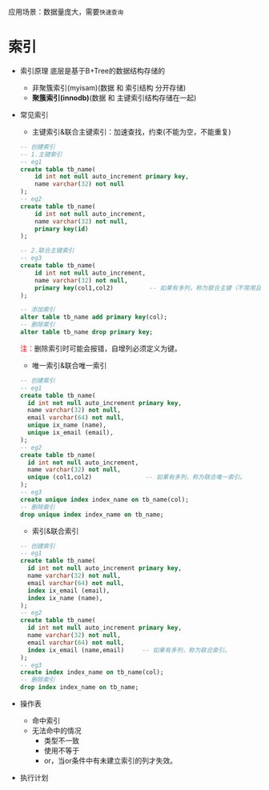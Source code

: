应用场景：数据量庞大，需要`快速查询`
# 索引
- 索引原理
底层是基于B+Tree的数据结构存储的
    - 非聚簇索引(myisam)(数据 和 索引结构 分开存储)
    - **聚簇索引(innodb)**(数据 和 主键索引结构存储在一起)
- 常见索引
    - 主键索引&联合主键索引：加速查找，约束(不能为空，不能重复)
  ```sql
  -- 创建索引
  -- 1.主键索引
  -- eg1
  create table tb_name(
      id int not null auto_increment primary key,
      name varchar(32) not null
  );
  -- eg2
  create table tb_name(
      id int not null auto_increment,
      name varchar(32) not null,
      primary key(id)
  );
  
  -- 2.联合主键索引
  -- eg3
  create table tb_name(
      id int not null auto_increment,
      name varchar(32) not null,
      primary key(col1,col2)          -- 如果有多列，称为联合主键（不常用且myisam引擎支持）
  );
  
  -- 添加索引
  alter table tb_name add primary key(col);
  -- 删除索引
  alter table tb_name drop primary key;
  ```
  <font color=red>注：</font>删除索引时可能会报错，自增列必须定义为键。
    - 唯一索引&联合唯一索引
  
  ```sql
  -- 创建索引
  -- eg1
  create table tb_name(
    id int not null auto_increment primary key,
    name varchar(32) not null,
    email varchar(64) not null,
    unique ix_name (name),
    unique ix_email (email),
  );
  -- eg2
  create table tb_name(
    id int not null auto_increment,
    name varchar(32) not null,
    unique (col1,col2)               -- 如果有多列，称为联合唯一索引。
  );
  -- eg3
  create unique index index_name on tb_name(col);
  -- 删除索引
  drop unique index index_name on tb_name;
  ```
    - 索引&联合索引
  ```sql
  -- 创建索引
  -- eg1
  create table tb_name(
    id int not null auto_increment primary key,
    name varchar(32) not null,
    email varchar(64) not null,
    index ix_email (email),
    index ix_name (name),
  );
  -- eg2
  create table tb_name(
    id int not null auto_increment primary key,
    name varchar(32) not null,
    email varchar(64) not null,
    index ix_email (name,email)     -- 如果有多列，称为联合索引。
  );
  -- eg3
  create index index_name on tb_name(col);
  -- 删除索引
  drop index index_name on tb_name;
  ```
- 操作表
  - 命中索引
  - 无法命中的情况
    - 类型不一致
    - 使用不等于
    - or，当or条件中有未建立索引的列才失效。

- 执行计划  

